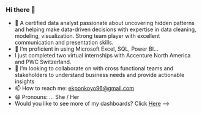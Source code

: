 ### Hi there 👋

- 🔭 A certified data analyst passionate about uncovering hidden patterns and helping make data-driven decisions with expertise in data cleaning, modeling, visualization. Strong team player with excellent communication and presentation skills.
- 🌱 I’m proficient in using Microsoft Excel, SQL, Power BI...
- I just completed two virtual internships with Accenture North America and PWC Switzerland. 
- 👯 I’m looking to collaborate on with cross functional teams and stakeholders to understand business needs and provide actionable insights
- 📫 How to reach me: ekponkoyo96@gmail.com
- 😄 Pronouns: ... She / Her
- Would you like to see more of my dashboards? Click [Here](https://www.novypro.com/profile_projects/ekponkoyo)
-->
